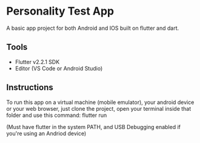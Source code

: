 # Personality Test App

A basic app project for both Android and IOS built on flutter and dart.

## Tools
- Flutter v2.2.1 SDK
- Editor (VS Code or Android Studio)

## Instructions
To run this app on a virtual machine (mobile emulator), your android device or your web browser, just clone the project, open your terminal inside that folder and use this command: flutter run

(Must have flutter in the system PATH, and USB Debugging enabled if you're using an Andriod device)

